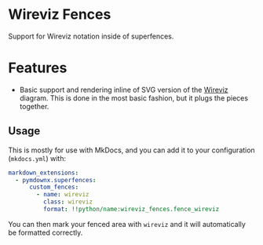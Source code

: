 # Wireviz Fences

Support for Wireviz notation inside of superfences.

# Features

* Basic support and rendering inline of SVG version of the
  [Wireviz](https://github.com/wireviz/WireViz) diagram. This
  is done in the most basic fashion, but it plugs the pieces together.

## Usage

This is mostly for use with MkDocs, and you can add it to your configuration
(`mkdocs.yml`) with:

```yaml
markdown_extensions:
  - pymdownx.superfences:
      custom_fences:
        - name: wireviz
          class: wireviz
          format: !!python/name:wireviz_fences.fence_wireviz
```

You can then mark your fenced area with `wireviz` and it will automatically
be formatted correctly.
